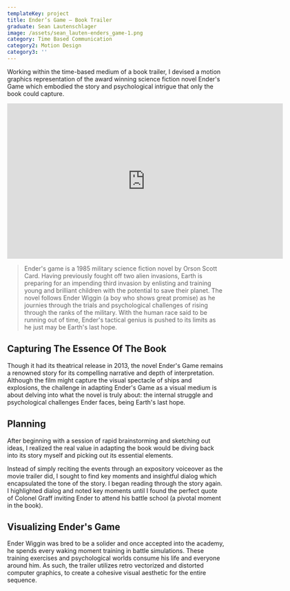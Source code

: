 ```yaml
---
templateKey: project
title: Ender’s Game — Book Trailer
graduate: Sean Lautenschlager
image: /assets/sean_lauten-enders_game-1.png
category: Time Based Communication
category2: Motion Design
category3: ''
---
```

Working within the time-based medium of a book trailer, I devised a motion graphics representation of the award winning science fiction novel Ender's Game which embodied the story and psychological intrigue that only the book could capture.

<iframe src="https://player.vimeo.com/video/208864427" width="640" height="360" frameborder="0" webkitallowfullscreen mozallowfullscreen allowfullscreen></iframe>

> Ender's game is a 1985 military science fiction novel by Orson Scott Card. Having previously fought off two alien invasions, Earth is preparing for an impending third invasion by enlisting and training young and brilliant children with the potential to save their planet. The novel follows Ender Wiggin (a boy who shows great promise) as he journies through the trials and psychological challenges of rising through the ranks of the military. With the human race said to be running out of time, Ender's tactical genius is pushed to its limits as he just may be Earth's last hope.

## Capturing The Essence Of The Book

Though it had its theatrical release in 2013, the novel Ender's Game remains a renowned story for its compelling narrative and depth of interpretation. Although the film might capture the visual spectacle of ships and explosions, the challenge in adapting Ender's Game as a visual medium is about delving into what the novel is truly about: the internal struggle and psychological challenges Ender faces, being Earth's last hope.

## Planning

After beginning with a session of rapid brainstorming and sketching out ideas, I realized the real value in adapting the book would be diving back into its story myself and picking out its essential elements.

Instead of simply reciting the events through an expository voiceover as the movie trailer did, I sought to find key moments and insightful dialog which encapsulated the tone of the story. I began reading through the story again. I highlighted dialog and noted key moments until I found the perfect quote of Colonel Graff inviting Ender to attend his battle school (a pivotal moment in the book).

## Visualizing Ender's Game

Ender Wiggin was bred to be a solider and once accepted into the academy, he spends every waking moment training in battle simulations. These training exercises and psychological worlds consume his life and everyone around him. As such, the trailer utilizes retro vectorized and distorted computer graphics, to create a cohesive visual aesthetic for the entire sequence.
